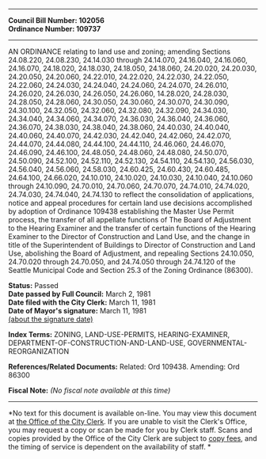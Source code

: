 * * * * *  
  
**Council Bill Number: [](#h0)[](#h2)102056**   
**Ordinance Number: 109737**  
  
* * * * *  
  
AN ORDINANCE relating to land use and zoning; amending Sections 24.08.220, 24.08.230, 24.14.030 through 24.14.070, 24.16.040, 24.16.060, 24.16.070, 24.18.020, 24.18.030, 24.18.050, 24.18.060, 24.20.020, 24.20.030, 24.20.050, 24.20.060, 24.22.010, 24.22.020, 24.22.030, 24.22.050, 24.22.060, 24.24.030, 24.24.040, 24.24.060, 24.24.070, 24.26.010, 24.26.020, 24.26.030, 24.26.050, 24.26.060, 14.28.020, 24.28.030, 24.28.050, 24.28.060, 24.30.050, 24.30.060, 24.30.070, 24.30.090, 24.30.100, 24.32.050, 24.32.060, 24.32.080, 24.32.090, 24.34.030, 24.34.040, 24.34.060, 24.34.070, 24.36.030, 24.36.040, 24.36.060, 24.36.070, 24.38.030, 24.38.040, 24.38.060, 24.40.030, 24.40.040, 24.40.060, 24.40.070, 24.42.030, 24.42.040, 24.42.060, 24.42.070, 24.44.070, 24.44.080, 24.44.100, 24.44.110, 24.46.060, 24.46.070, 24.46.090, 24.46.100, 24.48.050, 24.48.060, 24.48.080, 24.50.070, 24.50.090, 24.52.100, 24.52.110, 24.52.130, 24.54.110, 24.54.130, 24.56.030, 24.56.040, 24.56.060, 24.58.030, 24.60.425, 24.60.430, 24.60.485, 24.64.100, 24.66.020, 24.10.010, 24.10.020, 24.10.030, 24.10.040, 24.10.060 through 24.10.090, 24.70.010, 24.70.060, 24.70.070, 24.74.010, 24.74.020, 24.74.030, 24.74.040, 24.74.130 to reflect the consolidation of applications, notice and appeal procedures for certain land use decisions accomplished by adoption of Ordinance 109438 establishing the Master Use Permit process, the transfer of all appellate functions of The Board of Adjustment to the Hearing Examiner and the transfer of certain functions of the Hearing Examiner to the Director of Construction and Land Use, and the change in title of the Superintendent of Buildings to Director of Construction and Land Use, abolishing the Board of Adjustment, and repealing Sections 24.10.050, 24.70.020 through 24.70.050, and 24.74.050 through 24.74.120 of the Seattle Municipal Code and Section 25.3 of the Zoning Ordinance (86300).  
  
**Status:** Passed   
**Date passed by Full Council:** March 2, 1981   
**Date filed with the City Clerk:** March 11, 1981   
**Date of Mayor's signature:** March 11, 1981   
[(about the signature date)](/~public/approvaldate.htm)   
  
  
  
**Index Terms:** ZONING, LAND-USE-PERMITS, HEARING-EXAMINER, DEPARTMENT-OF-CONSTRUCTION-AND-LAND-USE, GOVERNMENTAL-REORGANIZATION  
  
**References/Related Documents:** Related: Ord 109438. Amending: Ord 86300  
  
**Fiscal Note:** *(No fiscal note available at this time)*  
  
* * * * *  
  
*No text for this document is available on-line. You may view this document at [the Office of the City Clerk](http://www.seattle.gov/leg/clerk/contactUs.htm). If you are unable to visit the Clerk's Office, you may request a copy or scan be made for you by Clerk staff. Scans and copies provided by the Office of the City Clerk are subject to [copy fees](http://clerk.seattle.gov/~public/clerkfees.htm), and the timing of service is dependent on the availability of staff. *  
  
  
